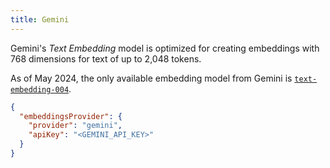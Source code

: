 ```yaml
---
title: Gemini
---
```


Gemini's _Text Embedding_ model is optimized for creating embeddings with 768 dimensions for text of up to 2,048 tokens.

As of May 2024, the only available embedding model from Gemini is [`text-embedding-004`](https://ai.google.dev/gemini-api/docs/models/gemini#text-embedding-and-embedding).

```json title="config.json"
{
  "embeddingsProvider": {
    "provider": "gemini",
    "apiKey": "<GEMINI_API_KEY>"
  }
}
```
